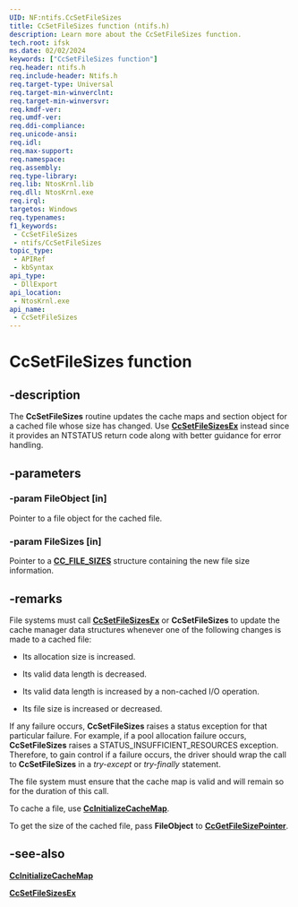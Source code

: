 ```yaml
---
UID: NF:ntifs.CcSetFileSizes
title: CcSetFileSizes function (ntifs.h)
description: Learn more about the CcSetFileSizes function.
tech.root: ifsk
ms.date: 02/02/2024
keywords: ["CcSetFileSizes function"]
req.header: ntifs.h
req.include-header: Ntifs.h
req.target-type: Universal
req.target-min-winverclnt: 
req.target-min-winversvr: 
req.kmdf-ver: 
req.umdf-ver: 
req.ddi-compliance: 
req.unicode-ansi: 
req.idl: 
req.max-support: 
req.namespace: 
req.assembly: 
req.type-library: 
req.lib: NtosKrnl.lib
req.dll: NtosKrnl.exe
req.irql: 
targetos: Windows
req.typenames: 
f1_keywords:
 - CcSetFileSizes
 - ntifs/CcSetFileSizes
topic_type:
 - APIRef
 - kbSyntax
api_type:
 - DllExport
api_location:
 - NtosKrnl.exe
api_name:
 - CcSetFileSizes
---
```


# CcSetFileSizes function

## -description

The **CcSetFileSizes** routine updates the cache maps and section object for a cached file whose size has changed. Use [**CcSetFileSizesEx**](nf-ntifs-ccsetfilesizesex.md) instead since it provides an NTSTATUS return code along with better guidance for error handling.

## -parameters

### -param FileObject [in]

Pointer to a file object for the cached file.

### -param FileSizes [in]

Pointer to a [**CC_FILE_SIZES**](ns-ntifs-cc_file_sizes.md) structure containing the new file size information.

## -remarks

File systems must call [**CcSetFileSizesEx**](nf-ntifs-ccsetfilesizesex.md) or **CcSetFileSizes** to update the cache manager data structures whenever one of the following changes is made to a cached file:

* Its allocation size is increased.

* Its valid data length is decreased.

* Its valid data length is increased by a non-cached I/O operation.

* Its file size is increased or decreased.

If any failure occurs, **CcSetFileSizes** raises a status exception for that particular failure. For example, if a pool allocation failure occurs, **CcSetFileSizes** raises a STATUS_INSUFFICIENT_RESOURCES exception. Therefore, to gain control if a failure occurs, the driver should wrap the call to **CcSetFileSizes** in a *try-except* or *try-finally* statement.

The file system must ensure that the cache map is valid and will remain so for the duration of this call.

To cache a file, use [**CcInitializeCacheMap**](nf-ntifs-ccinitializecachemap.md).

To get the size of the cached file, pass **FileObject** to [**CcGetFileSizePointer**](nf-ntifs-ccgetfilesizepointer.md).

## -see-also

[**CcInitializeCacheMap**](nf-ntifs-ccinitializecachemap.md)

 [**CcSetFileSizesEx**](nf-ntifs-ccsetfilesizesex.md)
